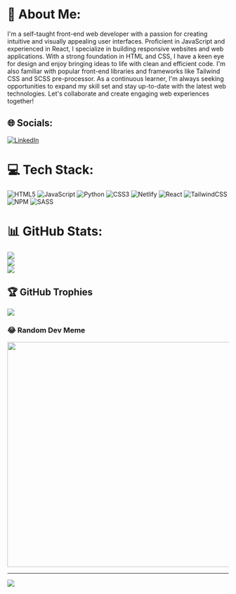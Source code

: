 # 💫 About Me:
I'm a self-taught front-end web developer with a passion for creating intuitive and visually appealing user interfaces. Proficient in JavaScript and experienced in React, I specialize in building responsive websites and web applications. With a strong foundation in HTML and CSS, I have a keen eye for design and enjoy bringing ideas to life with clean and efficient code. I'm also familiar with popular front-end libraries and frameworks like Tailwind CSS and SCSS pre-processor. As a continuous learner, I'm always seeking opportunities to expand my skill set and stay up-to-date with the latest web technologies. Let's collaborate and create engaging web experiences together!


## 🌐 Socials:
[![LinkedIn](https://img.shields.io/badge/LinkedIn-%230077B5.svg?logo=linkedin&logoColor=white)](https://linkedin.com/in/https://www.linkedin.com/in/machoudi/) 

# 💻 Tech Stack:
![HTML5](https://img.shields.io/badge/html5-%23E34F26.svg?style=for-the-badge&logo=html5&logoColor=white) ![JavaScript](https://img.shields.io/badge/javascript-%23323330.svg?style=for-the-badge&logo=javascript&logoColor=%23F7DF1E) ![Python](https://img.shields.io/badge/python-3670A0?style=for-the-badge&logo=python&logoColor=ffdd54) ![CSS3](https://img.shields.io/badge/css3-%231572B6.svg?style=for-the-badge&logo=css3&logoColor=white) ![Netlify](https://img.shields.io/badge/netlify-%23000000.svg?style=for-the-badge&logo=netlify&logoColor=#00C7B7) ![React](https://img.shields.io/badge/react-%2320232a.svg?style=for-the-badge&logo=react&logoColor=%2361DAFB) ![TailwindCSS](https://img.shields.io/badge/tailwindcss-%2338B2AC.svg?style=for-the-badge&logo=tailwind-css&logoColor=white) ![NPM](https://img.shields.io/badge/NPM-%23000000.svg?style=for-the-badge&logo=npm&logoColor=white) ![SASS](https://img.shields.io/badge/SASS-hotpink.svg?style=for-the-badge&logo=SASS&logoColor=white)
# 📊 GitHub Stats:
![](https://github-readme-stats.vercel.app/api?username=machoudi2002&theme=dark&hide_border=false&include_all_commits=true&count_private=true)<br/>
![](https://github-readme-streak-stats.herokuapp.com/?user=machoudi2002&theme=dark&hide_border=false)<br/>
![](https://github-readme-stats.vercel.app/api/top-langs/?username=machoudi2002&theme=dark&hide_border=false&include_all_commits=true&count_private=true&layout=compact)

## 🏆 GitHub Trophies
![](https://github-profile-trophy.vercel.app/?username=machoudi2002&theme=tokyonight&no-frame=false&no-bg=false&margin-w=4)

### 😂 Random Dev Meme
<img src="https://rm.up.railway.app/" width="512px"/>

---
[![](https://visitcount.itsvg.in/api?id=machoudi2002&icon=0&color=7)](https://visitcount.itsvg.in)

<!-- Proudly created with GPRM ( https://gprm.itsvg.in ) -->